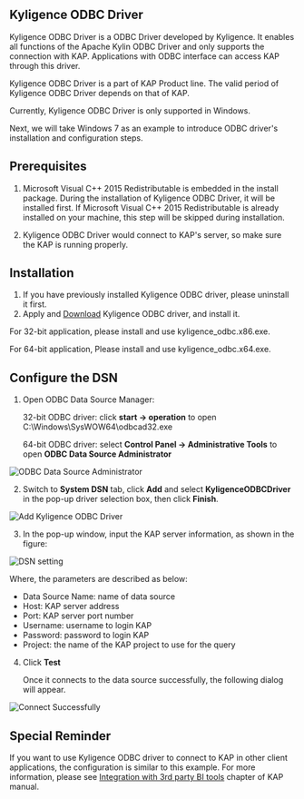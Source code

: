 ## Kyligence ODBC Driver

Kyligence ODBC Driver is a ODBC Driver developed by Kyligence. It enables all functions of the Apache Kylin ODBC Driver and only supports the connection with KAP. Applications with ODBC interface can access KAP through this driver.

Kyligence ODBC Driver is a part of KAP Product line. The valid period of Kyligence ODBC Driver depends on that of KAP. 

Currently, Kyligence ODBC Driver is only supported in Windows. 

Next, we will take Windows 7 as an example to introduce ODBC driver's installation and configuration steps. 

## Prerequisites

1. Microsoft Visual C++ 2015 Redistributable is embedded in the install package. During the installation of Kyligence ODBC Driver, it will be installed first. If Microsoft Visual C++ 2015 Redistributable is already installed on your machine, this step will be skipped during installation.

2. Kyligence ODBC Driver would connect to KAP's server, so make sure the KAP is running properly.

## Installation
1. If you have previously installed Kyligence ODBC driver, please uninstall it first.
2.  Apply and [Download](http://account.kyligence.io) Kyligence ODBC driver, and install it.

   For 32-bit application, please install and use kyligence_odbc.x86.exe.

   For 64-bit application, Please install and use kyligence_odbc.x64.exe.

## Configure the DSN

1. Open ODBC Data Source Manager:

   32-bit ODBC driver: click **start -> operation** to open C:\Windows\SysWOW64\odbcad32.exe

   64-bit ODBC driver: select **Control Panel -> Administrative Tools** to open **ODBC Data Source Administrator**

![ODBC Data Source Administrator](images/kyligence_odbc_01_en.png)

2. Switch to **System DSN** tab, click **Add** and select **KyligenceODBCDriver** in the pop-up driver selection box, then click **Finish**.


![Add Kyligence ODBC Driver](images/kyligence_odbc_02_en.png)

3. In the pop-up window, input the KAP server information, as shown in the figure: 

![DSN setting](images/kyligence_odbc_03_en.png)

Where, the parameters are described as below: 

* Data Source Name: name of data source
* Host: KAP server address
* Port: KAP server port number
* Username: username to login KAP
* Password: password to login KAP 
* Project: the name of the KAP project to use for the query

4. Click **Test**

   Once it connects to the data source successfully, the following dialog will appear.


![Connect Successfully](images/kyligence_odbc_04_en.png)


## Special Reminder

If you want to use Kyligence ODBC driver to connect to KAP in other client applications, the configuration is similar to this example. For more information, please see [Integration with 3rd party BI tools](../integration/README.md) chapter of KAP manual.

